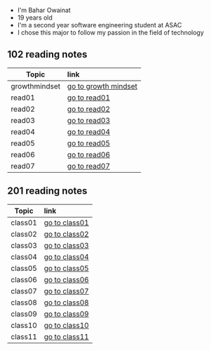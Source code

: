 - I'm Bahar Owainat
- 19 years old
- I'm a second year software engineering student at ASAC
- I chose this major to follow my passion in the field of technology


## 102 reading notes

|   Topic   | link        |  
|----------|:-------------
| growthmindset | [go to growth mindset](https://bashar-owainat.github.io/reading-notes/growthmindset)  
|read01  |   [go to read01 ](https://bashar-owainat.github.io/reading-notes/read01)
|read02|[go to read02 ](https://bashar-owainat.github.io/reading-notes/read02)
|read03|[go to read03](https://bashar-owainat.github.io/reading-notes/read03)
|read04|[go to read04](https://bashar-owainat.github.io/reading-notes/read04)
|read05|[go to read05](https://bashar-owainat.github.io/reading-notes/read05)
|read06|[go to read06](https://bashar-owainat.github.io/reading-notes/read06)
|read07|[go to read07](https://bashar-owainat.github.io/reading-notes/read07)

##  201 reading notes
| Topic  |  link  |
|---------|:---------
|class01|[go to class01](https://bashar-owainat.github.io/reading-notes/class01)
|class02|[go to class02](https://bashar-owainat.github.io/reading-notes/class02)
|class03|[go to class03](https://bashar-owainat.github.io/reading-notes/class03)
|class04|[go to class04](https://bashar-owainat.github.io/reading-notes/class04)
|class05|[go to class05](https://bashar-owainat.github.io/reading-notes/class05)
|class06|[go to class06](https://bashar-owainat.github.io/reading-notes/class06)
|class07|[go to class07](https://bashar-owainat.github.io/reading-notes/class07)
|class08|[go to class08](https://bashar-owainat.github.io/reading-notes/class08)
|class09|[go to class09](https://bashar-owainat.github.io/reading-notes/class09)
|class10|[go to class10](https://bashar-owainat.github.io/reading-notes/class10)
|class11|[go to class11](https://bashar-owainat.github.io/reading-notes/class11)